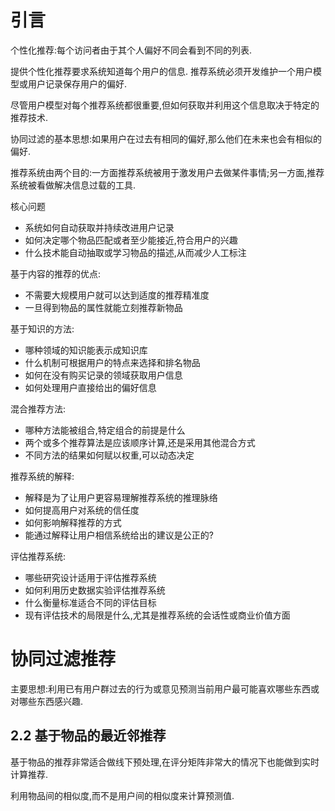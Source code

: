 # 引言
个性化推荐:每个访问者由于其个人偏好不同会看到不同的列表.

提供个性化推荐要求系统知道每个用户的信息. 推荐系统必须开发维护一个用户模型或用户记录保存用户的偏好.

尽管用户模型对每个推荐系统都很重要,但如何获取并利用这个信息取决于特定的推荐技术.

协同过滤的基本思想:如果用户在过去有相同的偏好,那么他们在未来也会有相似的偏好.

推荐系统由两个目的:一方面推荐系统被用于激发用户去做某件事情;另一方面,推荐系统被看做解决信息过载的工具.

核心问题
- 系统如何自动获取并持续改进用户记录
- 如何决定哪个物品匹配或者至少能接近,符合用户的兴趣
- 什么技术能自动抽取或学习物品的描述,从而减少人工标注

基于内容的推荐的优点:
- 不需要大规模用户就可以达到适度的推荐精准度
- 一旦得到物品的属性就能立刻推荐新物品

基于知识的方法:
- 哪种领域的知识能表示成知识库
- 什么机制可根据用户的特点来选择和排名物品
- 如何在没有购买记录的领域获取用户信息
- 如何处理用户直接给出的偏好信息

混合推荐方法:
- 哪种方法能被组合,特定组合的前提是什么
- 两个或多个推荐算法是应该顺序计算,还是采用其他混合方式
- 不同方法的结果如何赋以权重,可以动态决定

推荐系统的解释:
- 解释是为了让用户更容易理解推荐系统的推理脉络
- 如何提高用户对系统的信任度
- 如何影响解释推荐的方式
- 能通过解释让用户相信系统给出的建议是公正的?

评估推荐系统:
- 哪些研究设计适用于评估推荐系统
- 如何利用历史数据实验评估推荐系统
- 什么衡量标准适合不同的评估目标
- 现有评估技术的局限是什么,尤其是推荐系统的会话性或商业价值方面


# 协同过滤推荐
主要思想:利用已有用户群过去的行为或意见预测当前用户最可能喜欢哪些东西或对哪些东西感兴趣.

## 2.2 基于物品的最近邻推荐
基于物品的推荐非常适合做线下预处理,在评分矩阵非常大的情况下也能做到实时计算推荐.

利用物品间的相似度,而不是用户间的相似度来计算预测值.


